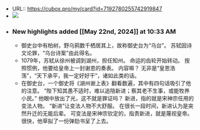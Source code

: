 - URL:: https://cubox.pro/my/card?id=7192780255742919847
- ![](https://image.cubox.pro/cover/37ifkv0dh6an79567blk83jllb7ka0c2th6e2gfie3pioqxpuu)
- ### New highlights added [[May 22nd, 2024]] at 10:33 AM
    - 御史台中有柏树，野乌鸦数千栖居其上，故称御史台为“乌台”。 
         苏轼因诗文论罪，“乌台诗案”由此得名。
    - 1079年，苏轼从徐州被调到湖州，担任知州。 
         命运的齿轮开始转动。 
         按照惯例，他要给皇帝上一封谢恩的奏表。 
         内容嘛？ 
         无非是“皇恩浩荡”，“天下承平，我一定好好干”，诸如此类的话。
    - 在御史台，一个御史将《湖州谢上表》翻看数遍，其中有四句话吸引了他的注意。 
         “陛下知其愚不适时，难以追陪新进；察其老不生事，或能牧养小民。” 
         他眼中放出了光，这不就是罪证吗？ 
         新进，指的就是宋神宗任用的变法人物。 
         “新进”让变法人物不大舒服。 
         在很长一段时间，新进认为是突然升迁的无能后辈。 
         可变法是宋神宗钦定的，指责新进，就是蔑视皇帝。 
         很快，他草拟了一份弹劾书呈了上去。
